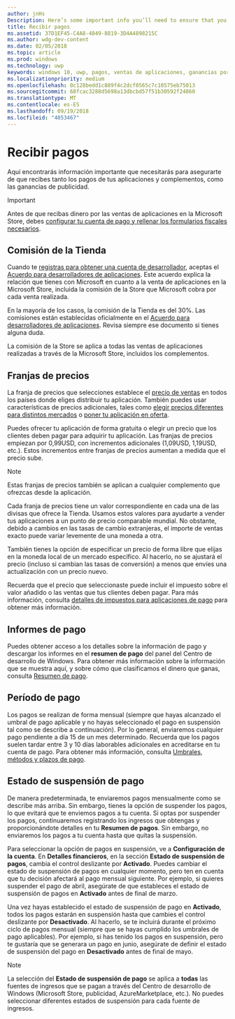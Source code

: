 ```yaml
---
author: jnHs
Description: Here’s some important info you’ll need to ensure that you receive payment for your apps, in-app products (IAPs), and advertising earnings.
title: Recibir pagos
ms.assetid: 37D1EF45-C4A8-4849-8819-3D4A4898215C
ms.author: wdg-dev-content
ms.date: 02/05/2018
ms.topic: article
ms.prod: windows
ms.technology: uwp
keywords: windows 10, uwp, pagos, ventas de aplicaciones, ganancias por la aplicación, pago, tarifa de la store, suspensión de pago, porcentaje
ms.localizationpriority: medium
ms.openlocfilehash: 0c128bedd1c889f4c2dcf0565c7c10575eb75013
ms.sourcegitcommit: 68fcac3288d5698a13dbcbd57f51b30592f24860
ms.translationtype: MT
ms.contentlocale: es-ES
ms.lasthandoff: 09/19/2018
ms.locfileid: "4053467"
---
```

# <a name="getting-paid"></a>Recibir pagos
Aquí encontrarás información importante que necesitarás para asegurarte de que recibes tanto los pagos de tus aplicaciones y complementos, como las ganancias de publicidad.

> [!IMPORTANT]
> Antes de que recibas dinero por las ventas de aplicaciones en la Microsoft Store, debes [configurar tu cuenta de pago y rellenar los formularios fiscales necesarios](setting-up-your-payout-account-and-tax-forms.md).

## <a name="store-fee"></a>Comisión de la Tienda

Cuando te [registras para obtener una cuenta de desarrollador](http://go.microsoft.com/fwlink/p/?LinkID=615100), aceptas el [Acuerdo para desarrolladores de aplicaciones](https://docs.microsoft.com/legal/windows/agreements/app-developer-agreement). Este acuerdo explica la relación que tienes con Microsoft en cuanto a la venta de aplicaciones en la Microsoft Store, incluida la comisión de la Store que Microsoft cobra por cada venta realizada.

En la mayoría de los casos, la comisión de la Tienda es del 30%. Las comisiones están establecidas oficialmente en el [Acuerdo para desarrolladores de aplicaciones](https://docs.microsoft.com/legal/windows/agreements/app-developer-agreement). Revisa siempre ese documento si tienes alguna duda.

La comisión de la Store se aplica a todas las ventas de aplicaciones realizadas a través de la Microsoft Store, incluidos los complementos.


## <a name="price-tiers"></a>Franjas de precios

La franja de precios que selecciones establece el [precio de ventas](set-and-schedule-app-pricing.md#base-price) en todos los países donde eliges distribuir tu aplicación. También puedes usar características de precios adicionales, tales como [elegir precios diferentes para distintos mercados](set-and-schedule-app-pricing.md#override-base-price-for-specific-markets) o [poner tu aplicación en oferta](put-apps-and-add-ons-on-sale.md).

Puedes ofrecer tu aplicación de forma gratuita o elegir un precio que los clientes deben pagar para adquirir tu aplicación. Las franjas de precios empiezan por 0,99USD, con incrementos adicionales (1,09USD, 1,19USD, etc.). Estos incrementos entre franjas de precios aumentan a medida que el precio sube.

> [!NOTE] 
> Estas franjas de precios también se aplican a cualquier complemento que ofrezcas desde la aplicación.

Cada franja de precios tiene un valor correspondiente en cada una de las divisas que ofrece la Tienda. Usamos estos valores para ayudarte a vender tus aplicaciones a un punto de precio comparable mundial. No obstante, debido a cambios en las tasas de cambio extranjeras, el importe de ventas exacto puede variar levemente de una moneda a otra.

También tienes la opción de especificar un precio de forma libre que elijas en la moneda local de un mercado específico. Al hacerlo, no se ajustará el precio (incluso si cambian las tasas de conversión) a menos que envíes una actualización con un precio nuevo. 

Recuerda que el precio que seleccionaste puede incluir el impuesto sobre el valor añadido o las ventas que tus clientes deben pagar. Para más información, consulta [detalles de impuestos para aplicaciones de pago](tax-details-for-paid-apps.md) para obtener más información.


## <a name="payout-reporting"></a>Informes de pago

Puedes obtener acceso a los detalles sobre la información de pago y descargar los informes en el **resumen de pago** del panel del Centro de desarrollo de Windows. Para obtener más información sobre la información que se muestra aquí, y sobre cómo que clasificamos el dinero que ganas, consulta [Resumen de pago](payout-summary.md).


## <a name="payout-timeframe"></a>Período de pago

Los pagos se realizan de forma mensual (siempre que hayas alcanzado el umbral de pago aplicable y no hayas seleccionado el pago en suspensión tal como se describe a continuación). Por lo general, enviaremos cualquier pago pendiente a día 15 de un mes determinado. Recuerda que los pagos suelen tardar entre 3 y 10 días laborables adicionales en acreditarse en tu cuenta de pago. Para obtener más información, consulta [Umbrales, métodos y plazos de pago](payment-thresholds-methods-and-timeframes.md).


##  <a name="payout-hold-status"></a>Estado de suspensión de pago

De manera predeterminada, te enviaremos pagos mensualmente como se describe más arriba. Sin embargo, tienes la opción de suspender los pagos, lo que evitará que te enviemos pagos a tu cuenta. Si optas por suspender los pagos, continuaremos registrando los ingresos que obtengas y proporcionándote detalles en tu **Resumen de pagos**. Sin embargo, no enviaremos los pagos a tu cuenta hasta que quitas la suspensión. 

Para seleccionar la opción de pagos en suspensión, ve a **Configuración de la cuenta**. En **Detalles financieros**, en la sección **Estado de suspensión de pagos**, cambia el control deslizante por **Activado**. Puedes cambiar el estado de suspensión de pagos en cualquier momento, pero ten en cuenta que tu decisión afectará al pago mensual siguiente. Por ejemplo, si quieres suspender el pago de abril, asegúrate de que estableces el estado de suspensión de pagos en **Activado** antes de final de marzo.

Una vez hayas establecido el estado de suspensión de pago en **Activado**, todos los pagos estarán en suspensión hasta que cambies el control deslizante por **Desactivado**. Al hacerlo, se te incluirá durante el próximo ciclo de pagos mensual (siempre que se hayas cumplido los umbrales de pago aplicables). Por ejemplo, si has tenido los pagos en suspensión, pero te gustaría que se generara un pago en junio, asegúrate de definir el estado de suspensión del pago en **Desactivado** antes de final de mayo.

> [!NOTE]
> La selección del **Estado de suspensión de pago** se aplica a **todas** las fuentes de ingresos que se pagan a través del Centro de desarrollo de Windows (Microsoft Store, publicidad, AzureMarketplace, etc.). No puedes seleccionar diferentes estados de suspensión para cada fuente de ingresos.


 

 




